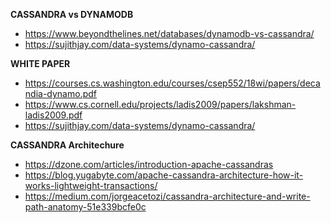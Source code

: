 
**CASSANDRA vs DYNAMODB**
* https://www.beyondthelines.net/databases/dynamodb-vs-cassandra/
* https://sujithjay.com/data-systems/dynamo-cassandra/


**WHITE PAPER**
* https://courses.cs.washington.edu/courses/csep552/18wi/papers/decandia-dynamo.pdf
* https://www.cs.cornell.edu/projects/ladis2009/papers/lakshman-ladis2009.pdf
* https://sujithjay.com/data-systems/dynamo-cassandra/



**CASSANDRA Architechure**
* https://dzone.com/articles/introduction-apache-cassandras
* https://blog.yugabyte.com/apache-cassandra-architecture-how-it-works-lightweight-transactions/
* https://medium.com/jorgeacetozi/cassandra-architecture-and-write-path-anatomy-51e339bcfe0c
